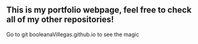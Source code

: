 ## This is my portfolio webpage, feel free to check all of my other repositories!
Go to git booleanaVillegas.github.io to see the magic
